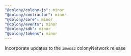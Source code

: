 ```yaml
---
"@colony/colony-js": minor
"@colony/contractor": minor
"@colony/core": minor
"@colony/events": minor
"@colony/sdk": minor
"@colony/tokens": minor
---
```


Incorporate updates to the `imwss3` colonyNetwork release
